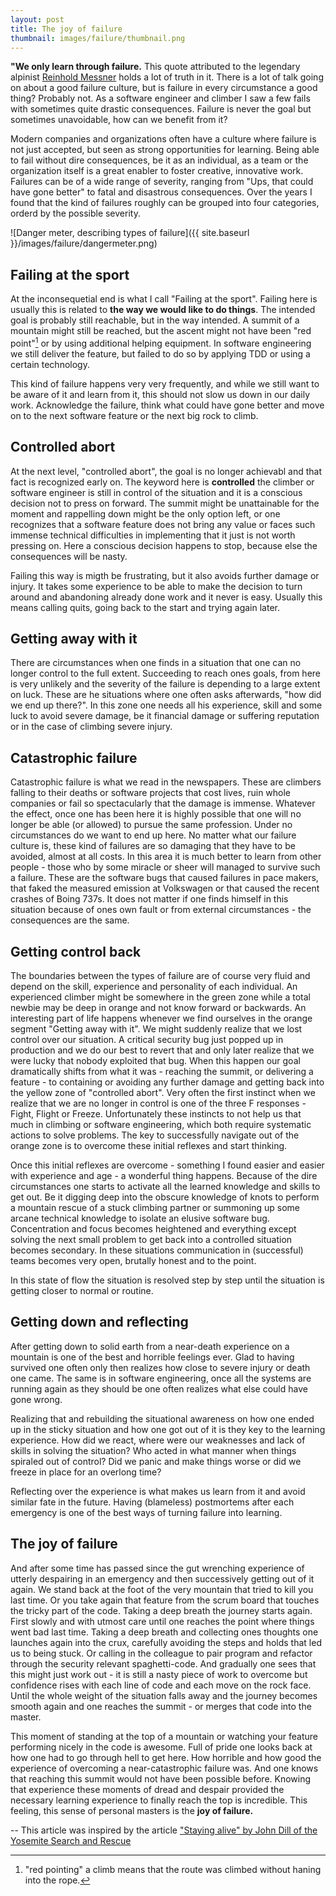 ```yaml
---
layout: post
title: The joy of failure 
thumbnail: images/failure/thumbnail.png
---
```


**"We only learn through failure.** This quote attributed to the legendary alpinist [Reinhold Messner](https://en.wikipedia.org/wiki/Reinhold_Messner) holds a lot of truth in it. There is a lot of talk going on about a good failure culture, but is failure in every circumstance a good thing? Probably not. As a software engineer and climber I saw a few fails with sometimes quite drastic consequences. Failure is never the goal but sometimes unavoidable, how can we benefit from it?

Modern companies and organizations often have a culture where failure is not just accepted, but seen as strong opportunities for learning. Being able to fail without dire consequences, be it as an individual, as a team or the organization itself is a great enabler to foster creative, innovative work. Failures can be of a wide range of severity, ranging from "Ups, that could have gone better" to fatal and disastrous consequences. Over the years I found that the kind of failures roughly can be grouped into four categories, orderd by the possible severity.

![Danger meter, describing types of failure]({{ site.baseurl }}/images/failure/dangermeter.png)

## Failing at the sport

At the inconsequetial end is what I call "Failing at the sport". Failing here is usually this is related to **the way we would like to do things**. The intended goal is probably still reachable, but in the way intended. A summit of a mountain might still be reached, but the ascent might not have been "red point"[^1] or by using additional helping equipment. In software engineering we still deliver the feature, but failed to do so by applying TDD or using a certain technology. 

This kind of failure happens very very frequently, and while we still want to be aware of it and learn from it, this should not slow us down in our daily work. Acknowledge the failure, think what could have gone better and move on to the next software feature or the next big rock to climb. 

## Controlled abort

At the next level, "controlled abort", the goal is no longer achievabl and that fact is recognized early on. The keyword here is **controlled** the climber or software engineer is still in control of the situation and it is a conscious decision not to press on forward. The summit might be unattainable for the moment and rappelling down might be the only option left, or one recognizes that a software feature does not bring any value or faces such immense technical difficulties in implementing that it just is not worth pressing on. Here a conscious decision happens to stop, because else the consequences will be nasty. 

Failing this way is migth be frustrating, but it also avoids further damage or injury. It takes some experience to be able to make the decision to turn around and abandoning already done work and it never is easy. Usually this means calling quits, going back to the start and trying again later. 

## Getting away with it

There are circumstances when one finds in a situation that one can no longer control to the full extent. Succeeding to reach ones goals, from here is very unlikely and the severity of the failure is depending to a large extent on luck. These are he situations where one often asks afterwards, "how did we end up there?". In this zone one needs all his experience, skill and some luck to avoid severe damage, be it financial damage or suffering reputation or in the case of climbing severe injury. 

## Catastrophic failure

Catastrophic failure is what we read in the newspapers. These are climbers falling to their deaths or software projects that cost lives, ruin whole companies or fail so spectacularly that the damage is immense. Whatever the effect, once one has been here it is highly possible that one will no longer be able (or allowed) to pursue the same profession. 
Under no circumstances do we want to end up here. No matter what our failure culture is, these kind of failures are so damaging that they have to be avoided, almost at all costs. In this area it is much better to learn from other people - those who by some miracle or sheer will managed to survive such a failure. 
These are the software bugs that caused failures in pace makers, that faked the measured emission at Volkswagen or that caused the recent crashes of Boing 737s. It does not matter if one finds himself in this situation because of ones own fault or from external circumstances - the consequences are the same.   

## Getting control back

The boundaries between the types of failure are of course very fluid and depend on the skill, experience and personality of each individual. An experienced climber might be somewhere in the green zone while a total newbie may be deep in orange and not know forward or backwards.
An interesting part of life happens whenever we find ourselves in the orange segment "Getting away with it". We might suddenly realize that we lost control over our situation. A critical security bug just popped up in production and we do our best to revert that and only later realize that we were lucky that nobody exploited that bug. When this happen our goal dramatically shifts from what it was - reaching the summit, or delivering a feature - to containing or avoiding any further damage and getting back into the yellow zone of "controlled abort". 
Very often the first instinct when we realize that we are no longer in control is one of the three F responses - Fight, Flight or Freeze. Unfortunately these instincts to not help us that much in climbing or software engineering, which both require systematic actions to solve problems. The key to successfully navigate out of the orange zone is to overcome these initial reflexes and start thinking.

Once this initial reflexes are overcome - something I found easier and easier with experience and age - a wonderful thing happens. Because of the dire circumstances one starts to activate all the learned knowledge and skills to get out. Be it digging deep into the obscure knowledge of knots to perform a mountain rescue of a stuck climbing partner or summoning up some arcane technical knowledge to isolate an elusive software bug. Concentration and focus becomes heightened and everything except solving the next small problem to get back into a controlled situation becomes secondary. In these situations communication in (successful) teams becomes very open, brutally honest and to the point.  

In this state of flow the situation is resolved step by step until the situation is getting closer to normal or routine. 

## Getting down and reflecting

After getting down to solid earth from a near-death experience on a mountain is one of the best and horrible feelings ever. Glad to having survived one often only then realizes how close to severe injury or death one came. The same is in software engineering, once all the systems are running again as they should be one often realizes what else could have gone wrong. 

Realizing that and rebuilding the situational awareness on how one ended up in the sticky situation and how one got out of it is they key to the learning experience. How did we react, where were our weaknesses and lack of skills in solving the situation? Who acted in what manner when things spiraled out of control? Did we panic and make things worse or did we freeze in place for an overlong time? 

Reflecting over the experience is what makes us learn from it and avoid similar fate in the future. Having (blameless) postmortems after each emergency is one of the best ways of turning failure into learning. 

## The joy of failure 

And after some time has passed since the gut wrenching experience of utterly despairing in an emergency and then successively getting out of it again. We stand back at the foot of the very mountain that tried to kill you last time. Or you take again that feature from the scrum board that touches the tricky part of the code. Taking a deep breath the journey starts again. First slowly and with utmost care until one reaches the point where things went bad last time. 
Taking a deep breath and collecting ones thoughts one launches again into the crux, carefully avoiding the steps and holds that led us to being stuck. Or calling in the colleague to pair program and refactor through the security relevant spaghetti-code. And gradually one sees that this might just work out - it is still a nasty piece of work to overcome but confidence rises with each line of code and each move on the rock face. Until the whole weight of the situation falls away and the journey becomes smooth again and one reaches the summit - or merges that code into the master. 

This moment of standing at the top of a mountain or watching your feature performing nicely in the code is awesome. Full of pride one looks back at how one had to go through hell to get here. How horrible and how good the experience of overcoming a near-catastrophic failure was. And one knows that reaching this summit would not have been possible before. Knowing that experience these moments of dread and despair provided the necessary learning experience to finally reach the top is incredible. This feeling, this sense of personal masters is the **joy of failure.** 


-- 
This article was inspired by the article ["Staying alive" by John Dill of the Yosemite Search and Rescue ](http://www.bluebison.net/yosar/alive.htm)

[^1]: "red pointing" a climb means that the route was climbed without haning into the rope.
